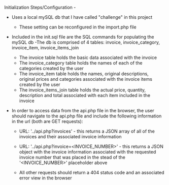 Initialization Steps/Configuration - 

* Uses a local mySQL db that I have called "challenge" in this project
    - These setting can be reconfigured in the import.php file

* Included in the init.sql file are the SQL commands for populating the mySQL db
    -The db is comprised of 4 tables: invoice, invoice_category, invoice_item, invoice_items_join
    
    - The invoice table holds the basic data associated with the invoice
    - The invoice_category table holds the names of each of the categories created by the user
    - The invoice_item table holds the names, original descriptions, original prices and categories associated with the invoice items created by the user
    - The invoice_items_join table holds the actual price, quantity, description and total associated with each item included in the invoice

* In order to access data from the api.php file in the browser, the user should navigate to the api.php file and include the following information in the url (both are GET requests):

    - URL: '../api.php?invoices' - this returns a JSON array of all of the invoices and their associated invoice information

    - URL: '../api.php?invoice=<INVOICE_NUMBER>' - this returns a JSON object with the invoice information associated with the requested invoice number that was placed in the stead of the '<INVOICE_NUMBER>' placeholder above

    - All other requests should return a 404 status code and an associated error view in the browser